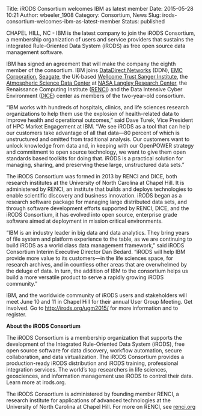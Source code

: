 Title: iRODS Consortium welcomes IBM as latest member
Date: 2015-05-28 10:21
Author: wbeeler_1908
Category: Consortium, News
Slug: irods-consortium-welcomes-ibm-as-latest-member
Status: published

CHAPEL HILL, NC - IBM is the latest company to join the iRODS
Consortium, a membership organization of users and service providers
that sustains the integrated Rule-Oriented Data System (iRODS) as free
open source data management software.

IBM has signed an agreement that will make the company the eighth member
of the consortium. IBM joins [DataDirect Networks](http://www.ddn.com/)
(DDN), [EMC Corporation](http://www.emc.com/),
[Seagate](http://www.seagate.com/), the UK-based [Wellcome Trust Sanger
Institute](https://www.sanger.ac.uk/), the [Atmospheric Science Data
Center](https://eosweb.larc.nasa.gov/) at [NASA Langley Research
Center](http://www.nasa.gov/centers/langley/home/index.html), the
Renaissance Computing Institute ([RENCI](http://www.renci.org)) and the
Data Intensive Cyber Environment ([DICE](http://dice.unc.edu/)) center
as members of the two-year-old consortium.

“IBM works with hundreds of hospitals, clinics, and life sciences
research organizations to help them use the explosion of health-related
data to improve health and operational outcomes,” said Dave Turek, Vice
President of HPC Market Engagement at IBM. “We see iRODS as a tool that
can help our customers take advantage of all that data—80 percent of
which is unstructured and omitted from traditional analysis. Our
customers want to unlock knowledge from data and, in keeping with our
OpenPOWER strategy and commitment to open source technology, we want to
give them open standards based toolkits for doing that. iRODS is a
practical solution for managing, sharing, and preserving these large,
unstructured data sets.”

The iRODS Consortium was formed in 2013 by RENCI and DICE, both research
institutes at the University of North Carolina at Chapel Hill. It is
administered by RENCI, an institute that builds and deploys technologies
to enable scientific discovery and business innovation. iRODS began as a
research software package for managing large distributed data sets, and
through software development efforts supported by RENCI, DICE, and the
iRODS Consortium, it has evolved into open source, enterprise grade
software aimed at deployment in mission critical environments.

“IBM is an industry leader in big data and data analytics. They bring
years of file system and platform experience to the table, as we are
continuing to build iRODS as a world class data management framework,”
said iRODS Consortium Interim Executive Director Dan Bedard. “iRODS will
help IBM provide more value to its customers—in the life sciences space,
for research archives, and in countless other areas that are overwhelmed
by the deluge of data. In turn, the addition of IBM to the consortium
helps us build a more versatile product to serve a rapidly growing iRODS
community.”

IBM, and the worldwide community of iRODS users and stakeholders will
meet June 10 and 11 in Chapel Hill for their annual User Group Meeting.
Get involved. Go to <http://irods.org/ugm2015/> for more information and
to register.

**About the iRODS Consortium**

The iRODS Consortium is a membership organization that supports the
development of the Integrated Rule-Oriented Data System (iRODS), free
open source software for data discovery, workflow automation, secure
collaboration, and data virtualization. The iRODS Consortium provides a
production-ready iRODS distribution and iRODS training, professional
integration services. The world’s top researchers in life sciences,
geosciences, and information management use iRODS to control their data.
Learn more at irods.org.

The iRODS Consortium is administered by founding member RENCI, a
research institute for applications of advanced technologies at the
University of North Carolina at Chapel Hill. For more on RENCI, see
[renci.org](http://www.renci.org)

 
